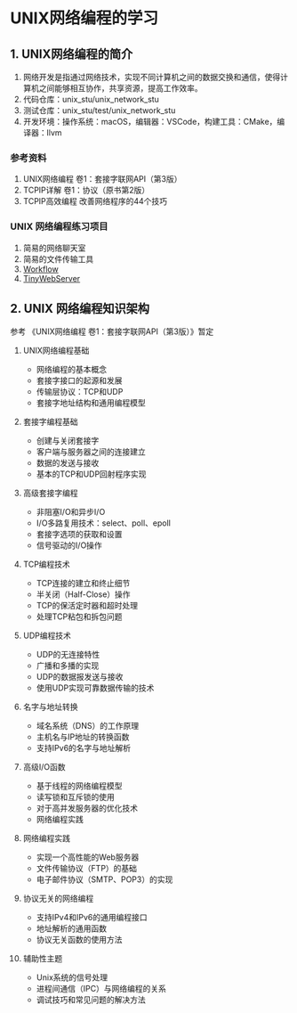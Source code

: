 ﻿# UNIX网络编程的学习

## 1. UNIX网络编程的简介

1. 网络开发是指通过网络技术，实现不同计算机之间的数据交换和通信，使得计算机之间能够相互协作，共享资源，提高工作效率。
2. 代码仓库：unix_stu/unix_network_stu
3. 测试仓库：unix_stu/test/unix_network_stu
4. 开发环境：操作系统：macOS，编辑器：VSCode，构建工具：CMake，编译器：llvm

### 参考资料

1. UNIX网络编程 卷1：套接字联网API（第3版）
2. TCPIP详解 卷1：协议（原书第2版） 
3. TCPIP高效编程 改善网络程序的44个技巧 

### UNIX 网络编程练习项目

1. 简易的网络聊天室
2. 简易的文件传输工具
3. [Workflow](https://github.com/sogou/workflow/tree/master)
4. [TinyWebServer](https://github.com/qinguoyi/TinyWebServer)

## 2. UNIX 网络编程知识架构

参考 《UNIX网络编程 卷1：套接字联网API（第3版）》暂定

1. UNIX网络编程基础
    + 网络编程的基本概念
    + 套接字接口的起源和发展
    + 传输层协议：TCP和UDP
    + 套接字地址结构和通用编程模型

2. 套接字编程基础
    + 创建与关闭套接字
    + 客户端与服务器之间的连接建立
    + 数据的发送与接收
    + 基本的TCP和UDP回射程序实现

3. 高级套接字编程
    + 非阻塞I/O和异步I/O
    + I/O多路复用技术：select、poll、epoll
    + 套接字选项的获取和设置
    + 信号驱动的I/O操作

4. TCP编程技术
    + TCP连接的建立和终止细节
    + 半关闭（Half-Close）操作
    + TCP的保活定时器和超时处理
    + 处理TCP粘包和拆包问题

5. UDP编程技术
    + UDP的无连接特性
    + 广播和多播的实现
    + UDP的数据报发送与接收
    + 使用UDP实现可靠数据传输的技术

6. 名字与地址转换
    + 域名系统（DNS）的工作原理
    + 主机名与IP地址的转换函数
    + 支持IPv6的名字与地址解析

7. 高级I/O函数
    + 基于线程的网络编程模型
    + 读写锁和互斥锁的使用
    + 对于高并发服务器的优化技术
    + 网络编程实践

8. 网络编程实践
    + 实现一个高性能的Web服务器
    + 文件传输协议（FTP）的基础
    + 电子邮件协议（SMTP、POP3）的实现

9. 协议无关的网络编程
    + 支持IPv4和IPv6的通用编程接口
    + 地址解析的通用函数
    + 协议无关函数的使用方法

10. 辅助性主题
    + Unix系统的信号处理
    + 进程间通信（IPC）与网络编程的关系
    + 调试技巧和常见问题的解决方法